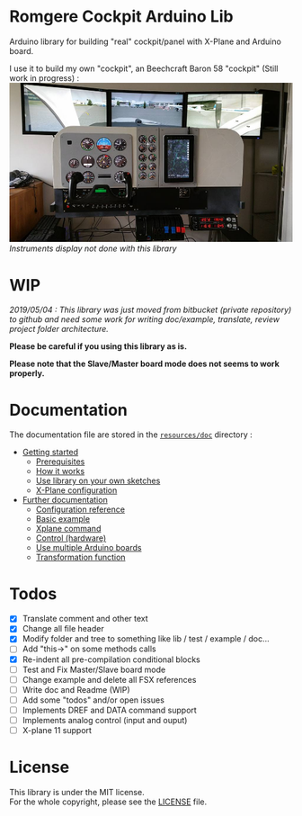 # Romgere Cockpit Arduino Lib

Arduino library for building "real" cockpit/panel with X-Plane and Arduino board.

I use it to build my own "cockpit", an Beechcraft Baron 58 "cockpit" (Still work in progress) :
![My Beechcraft Baron 58 cockpit (WIP)](/resources/img/my_cockpit.jpg?raw=true)
*Instruments display not done with this library*

# WIP
*2019/05/04 :  This library was just moved from bitbucket (private repository) to github and need some work for writing doc/example, translate, review project folder architecture.*

**Please be careful if you using this library as is.**

**Please note that the Slave/Master board mode does not seems to work properly.**

# Documentation

The documentation file are stored in the [`resources/doc`](resources/doc/index.md) directory :

* [Getting started](/resources/doc/index.md#getting-started)
  * [Prerequisites](/resources/doc/index.md#prerequisites)
  * [How it works](/resources/doc/index.md#how-it-works)
  * [Use library on your own sketches](/resources/doc/index.md#use-the-library-in-your-own-sketches)
  * [X-Plane configuration](/resources/doc/index.md#x-plane-configuration)
* [Further documentation](/resources/doc/index.md#further-documentation)
  * [Configuration reference](/resources/doc/1-configuration-reference.md)
  * [Basic example](/resources/doc/2-basic-example.md)
  * [Xplane command](/resources/doc/3-commands.md)
  * [Control (hardware)](/resources/doc/4-controls.md)
  * [Use multiple Arduino boards](/resources/doc/5-multiple-boards.md)
  * [Transformation function](/resources/doc/6-transformation-function.md)

# Todos

- [x] Translate comment and other text
- [x] Change all file header
- [x] Modify folder and tree to something like lib / test / example / doc...
- [ ] Add "this->" on some methods calls
- [x] Re-indent all pre-compilation conditional blocks
- [ ] Test and Fix Master/Slave board mode
- [ ] Change example and delete all FSX references
- [ ] Write doc and Readme (WIP)
- [ ] Add some "todos" and/or open issues
- [ ] Implements DREF and DATA command support
- [ ] Implements analog control (input and ouput)
- [ ] X-plane 11 support

# License

This library is under the MIT license.  
For the whole copyright, please see the [LICENSE](LICENSE) file.
